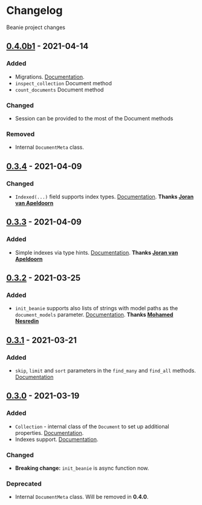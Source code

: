 # Changelog
Beanie project changes

## [0.4.0b1] - 2021-04-14
### Added
- Migrations. [Documentation](https://roman-right.github.io/beanie/quickstart/migrations/).
- `inspect_collection` Document method
- `count_documents` Document method

### Changed
- Session can be provided to the most of the Document methods

### Removed
- Internal `DocumentMeta` class.

## [0.3.4] - 2021-04-09
### Changed
- `Indexed(...)` field supports index types. [Documentation](https://roman-right.github.io/beanie/#indexes). **Thanks [Joran van Apeldoorn](https://github.com/jorants)**

## [0.3.3] - 2021-04-09
### Added
- Simple indexes via type hints. [Documentation](https://roman-right.github.io/beanie/#indexes). **Thanks [Joran van Apeldoorn](https://github.com/jorants)**

## [0.3.2] - 2021-03-25
### Added
- `init_beanie` supports also lists of strings with model paths as the` document_models` parameter. [Documentation](https://roman-right.github.io/beanie/#init). **Thanks [Mohamed Nesredin](https://github.com/Mohamed-Kaizen)**

## [0.3.1] - 2021-03-21
### Added
- `skip`, `limit` and `sort` parameters in the `find_many` and `find_all` methods. [Documentation](https://roman-right.github.io/beanie/#find-many-documents)

## [0.3.0] - 2021-03-19
### Added
- `Collection` - internal class of the `Document` to set up additional properties. [Documentation](https://roman-right.github.io/beanie/#collection-setup).
- Indexes support. [Documentation](https://roman-right.github.io/beanie/#indexes).

### Changed
- **Breaking change:** `init_beanie` is async function now.

### Deprecated
- Internal `DocumentMeta` class. Will be removed in **0.4.0**.

[0.3.0]: https://pypi.org/project/beanie/0.3.0
[0.3.1]: https://pypi.org/project/beanie/0.3.1
[0.3.2]: https://pypi.org/project/beanie/0.3.2
[0.3.3]: https://pypi.org/project/beanie/0.3.3
[0.3.4]: https://pypi.org/project/beanie/0.3.4
[0.4.0b1]: https://pypi.org/project/beanie/0.4.0b1